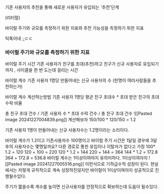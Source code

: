 기존 사용자의 추천을 통해 새로운 사용자가 유입되는 '추천'단계

(리터럴)

바이럴 주기와 규모를 측정하기 위한 지표와 추천 가능성을 측정하기 위한 지표

틱톡이네 ;;ㄷㄷ
### 바이럴 주기와 규모를 측정하기 위한 지표

바이럴 주기 시간
기존 사용자가 친구를 초대(추천)하고 친구가 신규 사용자로 유입되기까지 , 사이클을 한 번 도는데 걸리는 시간


바이럴 계수
기존 사용자 1명당 만들어내는 신규 사용자의 수 (한명이 여러사람들을 추천하는거)

바이럴 계수 계산하는방법
기존 사용자 1명당 평균 친구 초대수 * 초대 받은 친구의 초대 수락 비율

총 친구 초대 건수 / 기존 사용자 수  * 초대 수락 건수 / 총 친구 초대 건수
![[Pasted image 20241227004839.png]]
계산해보자 150/100 *  120/150 = 1.2

기존 사용자 1명이 만들어내는 신규 사용자수는 1.2명이라는 소리이다.

바이럴 계수가 1.2이고 기존사용자수 100명이고 바이럴 주기 시간은 1달일 경우에 3달후의 사용자수는 몇명일까요?
다른 경로로 통한 유입이나 이탈자가 없다고 가정
100* 1.2 = 120
120 + 100 = 220
120 * 1.2 = 144
220 + 144 = 364
144 * 1.2 = 172.8
 364 + 172.8  = 536.8
 바이럴 계수는 1이상이여야지 유의미하다. 1이상이여야지 ![[Pasted image 20241227005516.png]]
 이런식으로 기하급수적 성장이 된다. 
 현실에서는 저렇게 규칙적으로 계속 성장하진않지만 바이럴이 1이상이여야지 성공적으로 진행될수있다.

주기가 짧을수록 계수를 높이면 신규사용자를 안정적으로 확보하는데 도움이 될수있다.
